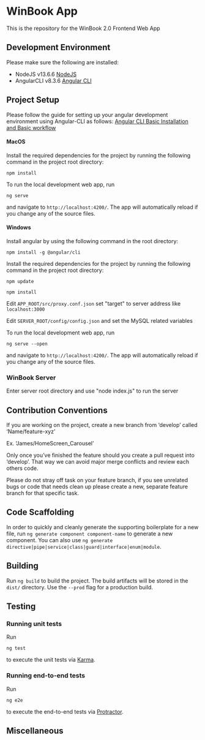 # WinBook App

This is the repository for the WinBook 2.0 Frontend Web App

## Development Environment

Please make sure the following are installed:

- NodeJS v13.6.6 [NodeJS](https://nodejs.org/en/)
- AngularCLI v8.3.6 [Angular CLI](https://github.com/angular/angular-cli)

## Project Setup

Please follow the guide for setting up your angular development environment using Angular-CLI as follows:
[Angular CLI Basic Installation and Basic workflow](https://angular.io/cli)

#### MacOS
Install the required dependencies for the project by running the following command in the project root directory:

`npm install`

To run the local development web app, run

`ng serve`

and navigate to `http://localhost:4200/`. 
The app will automatically reload if you change any of the source files.

#### Windows
Install angular by using the following command in the root directory:

`npm install -g @angular/cli`

Install the required dependencies for the project by running the following command in the project root directory:

`npm update`

`npm install`

Edit `APP_ROOT/src/proxy.conf.json` set "target" to server address like `localhost:3000`

Edit `SERVER_ROOT/config/config.json` and set the MySQL related variables

To run the local development web app, run

`ng serve --open`

and navigate to `http://localhost:4200/`. 
The app will automatically reload if you change any of the source files.

### WinBook Server

Enter server root directory and use "node index.js" to run the server


## Contribution Conventions

If you are working on the project, create a new branch from ‘develop’ called ‘Name/feature-xyz’ 

Ex. ‘James/HomeScreen_Carousel’

Only once you’ve finished the feature should you create a pull request into ‘develop’. That way we can avoid major merge conflicts and review each others code.

Please do not stray off task on your feature branch, if you see unrelated bugs or code that needs clean up please create a new, separate feature branch for that specific task.

## Code Scaffolding

In order to quickly and cleanly generate the supporting boilerplate for a new file, run
 `ng generate component component-name` 
 to generate a new component. You can also use 
 `ng generate directive|pipe|service|class|guard|interface|enum|module`.

## Building

Run `ng build` to build the project. The build artifacts will be stored in the `dist/` directory. Use the `--prod` flag for a production build.

## Testing

### Running unit tests

Run 

`ng test` 

to execute the unit tests via [Karma](https://karma-runner.github.io).

### Running end-to-end tests

Run 

`ng e2e` 

to execute the end-to-end tests via [Protractor](http://www.protractortest.org/).

## Miscellaneous